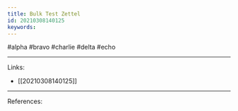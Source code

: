 ```yaml
---
title: Bulk Test Zettel
id: 20210308140125
keywords:
---
```

#alpha #bravo #charlie #delta #echo

---
Links:

- [[20210308140125]]

---
References:
